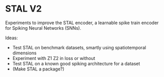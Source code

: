 # STAL V2

Experiments to improve the STAL encoder, a learnable spike train encoder for Spiking Neural Networks (SNNs).

Ideas:
- Test STAL on benchmark datasets, smartly using spatiotemporal dimensions
- Experiment with Z1 Z2 in loss or without
- Test STAL on a known good spiking architecture for a dataset
- (Make STAL a package?)
